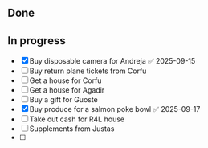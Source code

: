 ## Done
## In progress
- [x] Buy disposable camera for Andreja ✅ 2025-09-15
- [ ] Buy return plane tickets from Corfu
- [ ] Get a house for Corfu
- [ ] Get a house for Agadir
- [ ] Buy a gift for Guoste
- [x] Buy produce for a salmon poke bowl ✅ 2025-09-17
- [ ] Take out cash for R4L house
- [ ] Supplements from Justas
- [ ] 
